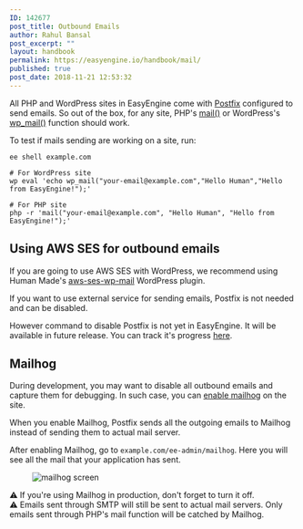 ```yaml
---
ID: 142677
post_title: Outbound Emails
author: Rahul Bansal
post_excerpt: ""
layout: handbook
permalink: https://easyengine.io/handbook/mail/
published: true
post_date: 2018-11-21 12:53:32
---
```

<!-- wp:paragraph -->
<p>All PHP and WordPress sites in EasyEngine come with <a href="http://www.postfix.org/">Postfix</a> configured to send emails. So out of the box, for any site, PHP's <a href="http://php.net/manual/en/function.mail.php">mail()</a> or WordPress's <a href="https://developer.wordpress.org/reference/functions/wp_mail/">wp_mail()</a> function should work.</p>
<!-- /wp:paragraph -->

<!-- wp:paragraph -->
<p>To test if mails sending are working on a site, run:</p>
<!-- /wp:paragraph -->

<!-- wp:code -->
<pre class="wp-block-code"><code>ee shell example.com

# For WordPress site
wp eval 'echo wp_mail("your-email@example.com","Hello Human","Hello from EasyEngine!");'

# For PHP site
php -r 'mail("your-email@example.com", "Hello Human", "Hello from EasyEngine!");'</code></pre>
<!-- /wp:code -->

<!-- wp:heading -->
<h2>Using AWS SES for outbound emails</h2>
<!-- /wp:heading -->

<!-- wp:paragraph -->
<p>If you are going to use AWS SES with WordPress, we recommend using Human Made's <a href="https://github.com/humanmade/aws-ses-wp-mail">aws-ses-wp-mail</a> WordPress plugin.</p>
<!-- /wp:paragraph -->

<!-- wp:paragraph -->
<p>If you want to use external service for sending emails, Postfix is not needed and can be disabled.</p>
<!-- /wp:paragraph -->

<!-- wp:paragraph -->
<p>However command to disable Postfix is not yet in EasyEngine. It will be available in future release. You can track it's progress <a href="https://github.com/EasyEngine/easyengine/issues/1276">here</a>.</p>
<!-- /wp:paragraph -->

<!-- wp:heading -->
<h2>Mailhog</h2>
<!-- /wp:heading -->

<!-- wp:paragraph -->
<p>During development, you may want to disable all outbound emails and capture them for debugging. In such case, you can <a href="https://github.com/EasyEngine/docs/blob/master/commands/mailhog/enable.md">enable mailhog</a> on the site.</p>
<!-- /wp:paragraph -->

<!-- wp:paragraph -->
<p>When you enable Mailhog, Postfix sends all the outgoing emails to Mailhog instead of sending them to actual mail server.</p>
<!-- /wp:paragraph -->

<!-- wp:paragraph -->
<p>After enabling Mailhog, go to <code>example.com/ee-admin/mailhog</code>. Here you will see all the mail that your application has sent.</p>
<!-- /wp:paragraph -->

<!-- wp:image -->
<figure class="wp-block-image"><img src="https://user-images.githubusercontent.com/8456197/48132429-7edc6400-e2b9-11e8-919e-08c20bfe9366.png" alt="mailhog screen"/></figure>
<!-- /wp:image -->

<!-- wp:paragraph -->
<p>⚠️&nbsp;If you're using Mailhog in production, don't forget to turn it off.<br>⚠️ Emails sent through SMTP will still be sent to actual mail servers. Only emails sent through PHP's mail function will be catched by Mailhog.</p>
<!-- /wp:paragraph -->